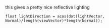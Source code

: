 this gives a pretty nice reflective lighting

```
float lightDirection = acos(dot(lightVector, Normal)/length(viewVector)*length(Normal));
```
